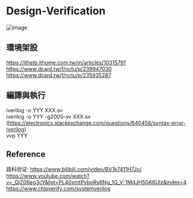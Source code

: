 # Design-Verification
![image](https://github.com/user-attachments/assets/ec80103c-f504-4db7-a466-33e12b753d41)
## 環境架設
https://ithelp.ithome.com.tw/m/articles/10315791  
https://www.dcard.tw/f/nctu/p/239947030  
https://www.dcard.tw/f/nctu/p/235935287
## 編譯與執行
iverilog -o YYY XXX.sv  
iverilog -o YYY -g2005-sv XXX.sv (https://electronics.stackexchange.com/questions/640456/syntax-error-iverilog)  
vvp YYY
## Reference
路科验证: https://www.bilibili.com/video/BV1k7411H7Jo/  
https://www.youtube.com/watch?v=_QjZ06eg3cY&list=PL40xmtPvboRs6Ng_1Q_V-1MdJH50A6Ulz&index=4  
https://www.chipverify.com/systemverilog  
